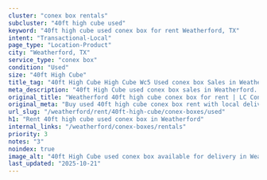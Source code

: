 ```yaml
---
cluster: "conex box rentals"
subcluster: "40ft high cube used"
keyword: "40ft high cube used conex box for rent Weatherford, TX"
intent: "Transactional-Local"
page_type: "Location-Product"
city: "Weatherford, TX"
service_type: "conex box"
condition: "Used"
size: "40ft High Cube"
title_tag: "40ft High Cube High Cube Wc5 Used conex box Sales in Weatherford | LC Container"
meta_description: "40ft High Cube used conex box sales in Weatherford. High cube containers with extra height. Fast delivery, competitive pricing. Serving conex boxes area. Quote ID: 6T7. Call (214) 524-4168 for your free quote today."
original_title: "Weatherford 40ft high cube conex box for rent | LC Container"
original_meta: "Buy used 40ft high cube conex box rent with local delivery in Weatherford, TX. LC Container — local Since 2003. Request a fast quote today."
url_slug: "/weatherford/rent/40ft-high-cube/conex-boxes/used"
h1: "Rent 40ft high cube used conex box in Weatherford"
internal_links: "/weatherford/conex-boxes/rentals"
priority: 3
notes: "3"
noindex: true
image_alt: "40ft High Cube used conex box available for delivery in Weatherford"
last_updated: "2025-10-21"
---
```


<!-- TODO: Add unique city/inventory copy, images, and internal links here. -->
